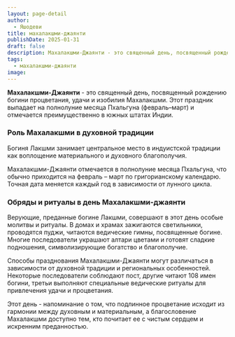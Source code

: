 ```yaml
---
layout: page-detail
author:
  - Яшодеви
title: махалакшми-джаянти
publishDate: 2025-01-31
draft: false
description: Махалакшми-Джаянти - это священный день, посвященный рождению богини процветания, удачи и изобилия Махалакшми. Этот праздник выпадает на полнолуние месяца Пхальгуна (февраль–март) и отмечается преимущественно в южных штатах Индии.
tags:
  - махалакшми-джаянти
image:
---
```

**Махалакшми-Джаянти** - это священный день, посвященный рождению богини процветания, удачи и изобилия Махалакшми. Этот праздник выпадает на полнолуние месяца Пхальгуна (февраль–март) и отмечается преимущественно в южных штатах Индии.

### Роль Махалакшми в духовной традиции  

Богиня Лакшми занимает центральное место в индуистской традиции как воплощение материального и духовного благополучия. 

Махалакшми-Джаянти отмечается в полнолуние месяца Пхальгуна, что обычно приходится на февраль – март по григорианскому календарю. Точная дата меняется каждый год в зависимости от лунного цикла.

### Обряды и ритуалы в день Махалакшми-джаянти  

Верующие, преданные богине Лакшми, совершают в этот день особые молитвы и ритуалы. В домах и храмах зажигаются светильники, проводятся пуджи, читаются ведические гимны, посвященные богине. Многие последователи украшают алтари цветами и готовят сладкие подношения, символизирующие богатство и благополучие.

Способы празднования Махалакшми-Джаянти могут различаться в зависимости от духовной традиции и региональных особенностей. Некоторые последователи соблюдают пост, другие читают 108 имен богини, третьи выполняют специальные ведические ритуалы для привлечения удачи и процветания.

Этот день - напоминание о том, что подлинное процветание исходит из гармонии между духовным и материальным, а благословение Махалакшми доступно тем, кто почитает ее с чистым сердцем и искренним преданностью.